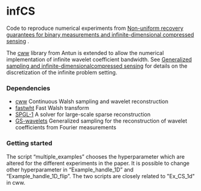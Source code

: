 # infCS

Code to reproduce numerical experiments from [Non-uniform recovery guarantees for binary measurements and infinite-dimensional compressed sensing](https://arxiv.org/abs/1909.01143) . 

The [cww](https://github.com/vegarant/cww) library from Antun is extended to allow the numerical implementation of infinite wavelet coefficient bandwidth. See [Generalized sampling and infinite-dimensionalcompressed sensing](https://www.repository.cam.ac.uk/bitstream/handle/1810/284101/BAACHGSCS_Rev10.pdf?sequence=1) for details on the discretization of the infinite problem setting.

### Dependencies

- [cww](https://github.com/vegarant/cww) Continuous Walsh sampling and wavelet reconstruction
- [fastwht](https://bitbucket.org/vegarant/fastwht/src/master/) Fast Walsh transform
- [SPGL-1](https://github.com/vegarant/spgl1) A solver for large-scale sparse reconstruction 
- [GS-wavelets](https://github.com/milana-gataric/gs-wavelets) Generalized sampling for the reconstruction of wavelet coefficients from Fourier measurements 

### Getting started

The script “multiple_examples” chooses the hyperparameter which are altered for the different experiments in the paper. It is possible to change other hyperparameter in “Example_handle_1D” and “Example_handle_1D_flip”. The two scripts are closely related to "Ex_CS_1d" in cww. 

